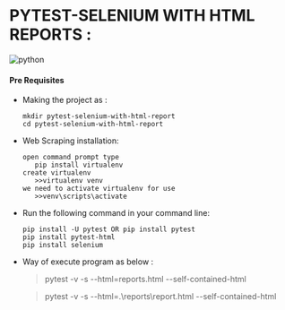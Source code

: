 # PYTEST-SELENIUM WITH HTML REPORTS :

![python](https://img.shields.io/badge/Made%20with-Python-1f425f.svg)

#### Pre Requisites

  - Making the project as :
    ```
    mkdir pytest-selenium-with-html-report
	cd pytest-selenium-with-html-report
    ```
  - Web Scraping installation:
     ```
     open command prompt type 
        pip install virtualenv
     create virtualenv
    	>>virtualenv venv
     we need to activate virtualenv for use
    	>>venv\scripts\activate
    ```
  - Run the following command in your command line:
    ```
    pip install -U pytest OR pip install pytest
    pip install pytest-html
    pip install selenium
    ```
  - Way of execute program as below :
     >pytest -v -s --html=reports.html --self-contained-html
     
     >pytest -v -s --html=.\reports\report.html --self-contained-html
